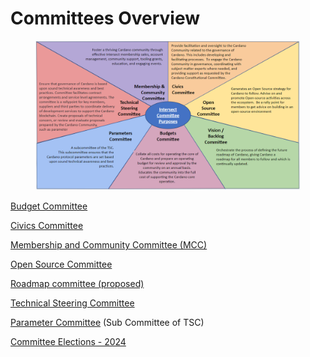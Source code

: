 # Committees Overview

<figure><img src=".gitbook/assets/image.png" alt=""><figcaption></figcaption></figure>

[Budget Committee](https://app.gitbook.com/o/Prbm1mtkwSsGWSvG1Bfd/s/gsGMUGjBGIwHbN0vrf7v/ "mention")

[Civics Committee](https://app.gitbook.com/o/Prbm1mtkwSsGWSvG1Bfd/s/5BQdZEh6JOGB8uosMGwD/ "mention")

[Membership and Community Committee (MCC)](https://app.gitbook.com/o/Prbm1mtkwSsGWSvG1Bfd/s/ZqouSToCJnFmpkx5WZw5/ "mention")

[Open Source Committee](https://app.gitbook.com/o/Prbm1mtkwSsGWSvG1Bfd/s/LBdnzp0eZpGri9sVpseI/ "mention")

[Roadmap committee (proposed)](https://app.gitbook.com/o/Prbm1mtkwSsGWSvG1Bfd/s/K7cBOo8O1BpQ2uwlq0BE/ "mention")

[Technical Steering Committee](https://app.gitbook.com/o/Prbm1mtkwSsGWSvG1Bfd/s/Yzy77cQuAEYNjeNy3YrN/ "mention")

[Parameter Committee](https://app.gitbook.com/o/Prbm1mtkwSsGWSvG1Bfd/s/zVLTSzhSBVPLGReSGorb/ "mention") (Sub Committee of TSC)



[Committee Elections - 2024](https://app.gitbook.com/o/Prbm1mtkwSsGWSvG1Bfd/s/PTouV0f6Si1oWdMQe9Cb/ "mention")
